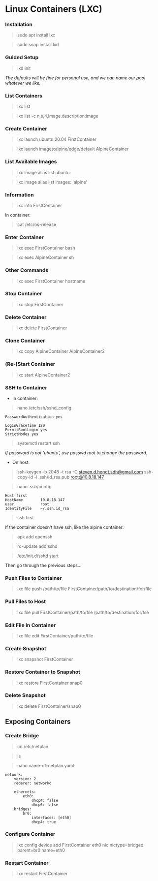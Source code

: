 # Linux Containers (LXC)

### Installation

> sudo apt install lxc

> sudo snap install lxd

### Guided Setup

> lxd init

*The defaults will be fine for personal use, and we can name our pool whatever we like.*

### List Containers

> lxc list

> lxc list -c n,s,4,image.description:image

### Create Container

> lxc launch ubuntu:20.04 FirstContainer

> lxc launch images:alpine/edge/default AlpineContainer

### List Available Images

> lxc image alias list ubuntu:

> lxc image alias list images: 'alpine'

### Information

> lxc info FirstContainer

In container:
> cat /etc/os-release

### Enter Container

> lxc exec FirstContainer bash

> lxc exec AlpineContainer sh

### Other Commands

> lxc exec FirstContainer hostname

### Stop Container

> lxc stop FirstContainer

### Delete Container

> lxc delete FirstContainer

### Clone Container

> lxc copy AlpineContainer AlpineContainer2

### (Re-)Start Container

> lxc start AlpineContainer2

### SSH to Container

- In container:
> nano /etc/ssh/sshd_config

```
PasswordAuthentication yes

LoginGraceTime 120
PermitRootLogin yes
StrictModes yes
```

> systemctl restart ssh

*If password is not 'ubuntu', use passwd root to change the password.*


- On host:
> ssh-keygen -b 2048 -t rsa -C steven.d.hondt.sdh@gmail.com
> ssh-copy-id -i .ssh/id_rsa.pub root@10.8.18.147

> nano .ssh/config

```
Host first
HostName        10.8.18.147
user            root
IdentityFile    ~/.ssh.id_rsa
```

> ssh first

If the container doesn't have ssh, like the alpine container:

> apk add openssh

> rc-update add sshd

> /etc/init.d/sshd start

Then go through the previous steps...

### Push Files to Container

> lxc file push /path/to/file FirstContainer/path/to/destination/for/file

### Pull Files to Host

> lxc file pull FirstContainer/path/to/file /path/to/destination/for/file

### Edit File in Container

> lxc file edit FirstContainer/path/to/file

### Create Snapshot

> lxc snapshot FirstContainer

### Restore Container to Snapshot

> lxc restore FirstContainer snap0

### Delete Snapshot

> lxc delete FirstContainer/snap0


## Exposing Containers

### Create Bridge

> cd /etc/netplan

> ls

> nano name-of-netplan.yaml

```
network:
    version: 2
    rederer: networkd
    
    ethernets:
        eth0:
            dhcp4: false
            dhcp6: false
    bridges:
        br0:
            interfaces: [eth0]
            dhcp4: true
```

### Configure Container

> lxc config device add FirstContainer eth0 nic nictype=bridged parent=br0 name=eth0

### Restart Container

> lxc restart FirstContainer



